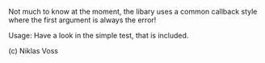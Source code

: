 Not much to know at the moment, the libary uses a common callback style where the first argument is always the error!

Usage:
Have a look in the simple test, that is included.

(c) Niklas Voss